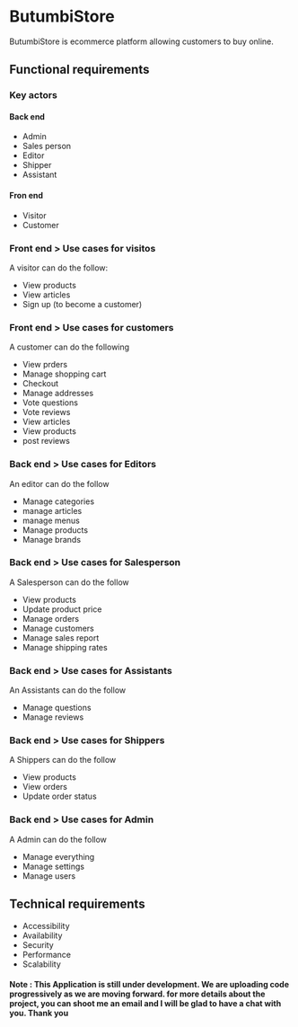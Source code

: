 # ButumbiStore
ButumbiStore is ecommerce platform allowing customers to buy online.

## Functional requirements


### Key actors

#### Back end
* Admin
* Sales person
* Editor
* Shipper
* Assistant

#### Fron end
* Visitor
* Customer


### Front end > Use cases for visitos
A visitor can do the follow:
* View products
* View articles
* Sign up (to become a customer)

### Front end > Use cases for customers
A customer can do the following
* View prders
* Manage shopping cart
* Checkout
* Manage addresses
* Vote questions
* Vote reviews
* View articles
* View products
* post reviews



### Back end > Use cases for Editors
An editor can do the follow
* Manage categories
* manage articles
* manage menus
* Manage products
* Manage brands

### Back end > Use cases for Salesperson
A Salesperson can do the follow
* View products
* Update product price
* Manage orders
* Manage customers
* Manage sales report
* Manage shipping rates

### Back end > Use cases for Assistants
An Assistants can do the follow
* Manage questions
* Manage reviews

### Back end > Use cases for Shippers
A Shippers can do the follow
* View products
* View orders
* Update order status

### Back end > Use cases for Admin
A Admin can do the follow
* Manage everything
* Manage settings
* Manage users



## Technical requirements

* Accessibility
* Availability
* Security
* Performance
* Scalability


#### Note : This Application is still under development. We are uploading code progressively as we are moving forward. for more details about the project, you can shoot me an email and I will be glad to have a chat with you. Thank you
